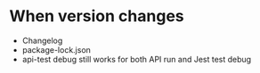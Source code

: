 # When version changes

* Changelog
* package-lock.json
* api-test debug still works for both API run and Jest test debug